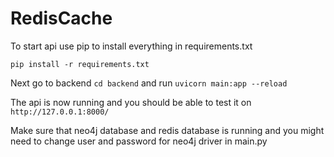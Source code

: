 # RedisCache

To start api use pip to install everything in requirements.txt

`pip install -r requirements.txt`

Next go to backend `cd backend` and run `uvicorn main:app --reload`

The api is now running and you should be able to test it on `http://127.0.0.1:8000/`

Make sure that neo4j database and redis database is running and you might need to change user and password for neo4j driver in main.py
